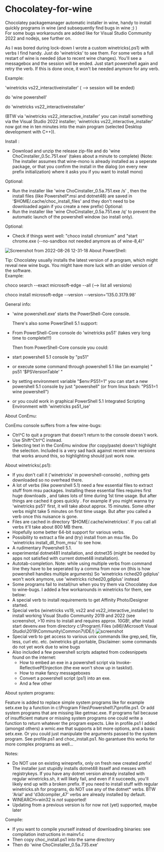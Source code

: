 # Chocolatey-for-wine

Chocolatey packagemanager automatic installer in wine, handy to install quickly programs in wine (and subsequently find bugs in wine ;) )  
For some bugs workarounds are added like for Visual Studio Community 2022 and nodejs, see further on.  

As I was bored during lock-down I wrote a custom winetricks(.ps1) with verbs I find handy. Just do 'winetricks' to see them.
For some verbs a full restart of wine is needed (due to recent wine changes). You'll see a messagebox and the session will be ended. Just start powershell again and retry the verb. If this is done once, it won't be needed anymore for any verb.  

Example:  

'winetricks vs22_interactiveinstaller'  ( --> session will be ended)  

do 'wine powershell'  

do 'winetricks vs22_interactiveinstaller'  


(BTW via 'winetricks vs22_interactive_installer' you can install something via the Visual Studio 2022 installer; 'winetricks vs22_interactive_installer' now got me in ten minutes into the main program (selected Desktop development with C++)).

Install :
- Download and unzip the release zip-file and do 'wine ChoCinstaller_0.5c.751.exe' (takes about a minute to complete)
(Note: The installer assumes that wine-mono is already installed as a seperate package, or that you confirm the install in the dialog (on every new prefix initialization) where it asks you if you want to install mono)

Optional:
- Run the installer like 'wine ChoCinstaller_0.5a.751.exe /s' , then the install files (like Powershell*.msi and dotnet48) are saved in 
  '$HOME/.cache/choc_install_files' and they don't need to be downloaded again if you create a new prefix)
Optional:
- Run the installer like 'wine ChoCinstaller_0.5a.751.exe /q' to prevent the automatic launch of the powershell window (so install only). 

Optional:
- Check if things went well: "choco install chromium" and  "start chrome.exe (--no-sandbox not needed anymore as of wine-8,4)" 

![Screenshot from 2022-08-26 12-31-18](https://user-images.githubusercontent.com/26839562/186885380-d5a617c4-9cf4-4831-a475-2bd85a3b5784.png)
About PowerShell:

Tip: Chocolatey usually installs the latest version of a program, which might reveal new wine bugs. You might have more luck with an older version of the software.  
Example:  

choco search --exact microsoft-edge --all (--> list all versions)  

choco install microsoft-edge --version --version='135.0.3179.98'

General info:

- 'wine powershell.exe' starts the PowerShell-Core console.

  There's also some PowerShell 5.1 support:

- From PowerShell-Core console do 'winetricks ps51' (takes very long time to complete!!!)

  Then from PowerShell-Core console you could:

- start powershell 5.1 console by "ps51"
- or execute some command through powershell 5.1 like (an example)  " ps51 '$PSVersionTable' "
- by setting environment variable "$env:PS51=1" you can start a new powershell 5.1 console by just "powershell" 
  (or from linux bash: "PS51=1 wine powershell")
- or you could work in graphical PowerShell 5.1 Integrated Scripting Environment with 'winetricks ps51_ise' 


About ConEmu:

ConEmu console suffers from a few wine-bugs:
  - Ctrl^C to quit a program that doesn't return to the console doesn`t work. Use Shift^Ctrl^C instead.
  - Selecting text in the ConEmu window (for copy/paste) doesn't highlight the selection. Included is a very sad hack       against recent wine versions that works around this, so highlighting should just work now.
   
About winetricks(.ps1):

- If you don't call it ('winetricks' in powershell-console) , nothing gets downloaded so no overhead there. 
- A lot of verbs (like powershell 5.1) need a few essential files to extract stuff from msu packages. Installing these essential files requires first huge downloads , and  takes lots of time during 1st time usage. But after things are cached it goes quickly . For example if you might wanna try 'winetricks ps51' first, it will take about  approx. 15 minutes. Some other verbs might take 5 minutes on first time usage. But after you called a verb once this nuisance is gone.
- Files are cached in directory '$HOME/.cache/winetrickxs'. If you call all verbs it'll take about 800 MB there.
- Hopefully some better 64-bit support for various verbs.
- Possibility to extract a file and (try) install from an msu file. Do 'winetricks install_dll_from_msu' to see how.
- A rudimentary Powershell 5.1.
- experimental dotnet481 installation, and dotnet35 (might be needed by apps not satisfied with current dotnet48 installation).
- Autotab-completion. Note: while using multiple verbs from command line they have to be seperated by a comma
  from now on (this is how powershell handles multiple arguments)
  So 'winetricks riched20 gdiplus' won't work anymore, use 'winetricks riched20,gdiplus' instead
- Some programs fail to install/run when you try them via Chocolatey due to wine-bugs. I added a few workarounds in winetricks for them, see below:
- A special verb to install requirements to get Affinity Photo/Designer started.
- Special verbs (winetricks vs19, vs22 and vs22_interactive_installer) to install working Visual Studio Community 2019 and 2022 (see screenshot, >10 mins to install and requires approx. 10GB!, after install start devenv.exe from directory c:\Program\ Files (x86)\Microsoft Visual Studio\2019\Community\Common7\IDE/)
  ![screenshot](https://github.com/PietJankbal/Chocolatey-for-wine/assets/26839562/d576a619-c752-4eb1-81c2-6f6b66b50ff6)
- Special verb to get access to various unix commands like grep,sed, file, less, curl etc. etc. (winetricks git.portable, Disclaimer: some commands do not yet work due to wine bugs
- Also included a few powershell scripts adapted from codesnippets found on the internet:
    - How to embed an exe in a powershell script via Invoke-ReflectivePEInjection (the exe won't show up in tasklist).
    - How to make fancy messageboxes
    - Convert a powershell script (ps1) into an exe.
    - And a few other
 
     
About system programs:

Feature is added to replace simple system programs like for example setx.exe by a function in
c:\\Program Files\Powershell\7\profile.ps1. Or add system programs that are missing like getmac.exe.
If programs fail because of insufficient mature or missing system programs one could write a 
function to return whatever the program expects. 
Like in profile.ps1 I added (amongst others) a wmic.exe that supports a bit more options,
and a basic setx.exe.
Or you could just manipulate the arguments passed to the system program. See profile.ps1 and choc_install.ps1.
No garantuee this works for more complex programs as well... 
 
Notes:

  - Do NOT use on existing wineprefix, only on fresh new created prefix! The installer just stupidly installs dotnet48 itsself and messes with registrykeys.
    If you have any dotnet version already installed with regular winetricks.sh, it will likely fail, and even if it succeeds, you'll likely end up with a broken prefix.
    If you need to install stuff with regular winetricks.sh for programs, do NOT use any of the dotnet* verbs. 
    BTW 'Arial' and 'd3dcompiler_47' verbs are already installed by default.
  - WINEARCH=win32 is _not_ supported!
  - Updating from a previous version is for now not (yet) supported, maybe later

Compile:
  - If you want to compile yourself instead of downloading binaries: see compilation instructions in mainv1.c  
  - Then copy choc_install.ps1 into the same directory
  - Then do 'wine ChoCinstaller_0.5a.735.exe'
  
